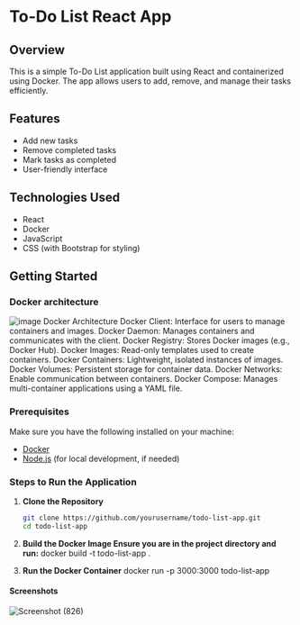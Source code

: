 # To-Do List React App

## Overview
This is a simple To-Do List application built using React and containerized using Docker. The app allows users to add, remove, and manage their tasks efficiently.

## Features
- Add new tasks
- Remove completed tasks
- Mark tasks as completed
- User-friendly interface

## Technologies Used
- React
- Docker
- JavaScript
- CSS (with Bootstrap for styling)

## Getting Started

### Docker architecture
![image](https://github.com/user-attachments/assets/5aceef3a-4b79-4450-920e-2a293872fd40)
Docker Architecture
Docker Client: Interface for users to manage containers and images.
Docker Daemon: Manages containers and communicates with the client.
Docker Registry: Stores Docker images (e.g., Docker Hub).
Docker Images: Read-only templates used to create containers.
Docker Containers: Lightweight, isolated instances of images.
Docker Volumes: Persistent storage for container data.
Docker Networks: Enable communication between containers.
Docker Compose: Manages multi-container applications using a YAML file.


### Prerequisites
Make sure you have the following installed on your machine:
- [Docker](https://www.docker.com/get-started) 
- [Node.js](https://nodejs.org/) (for local development, if needed)

### Steps to Run the Application

1. **Clone the Repository**
   ```bash
   git clone https://github.com/yourusername/todo-list-app.git
   cd todo-list-app
   
2. **Build the Docker Image Ensure you are in the project directory and run:**
docker build -t todo-list-app .

3. **Run the Docker Container**
   docker run -p 3000:3000 todo-list-app

#### Screenshots
![Screenshot (826)](https://github.com/user-attachments/assets/d132963f-f89c-4569-8a86-1632215a7b00)



